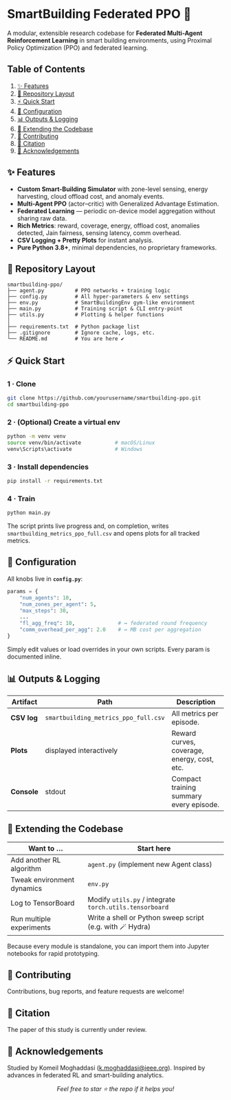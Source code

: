 # SmartBuilding Federated PPO 🚀

A modular, extensible research codebase for **Federated Multi-Agent Reinforcement Learning** in smart building environments, using Proximal Policy Optimization (PPO) and federated learning.


## Table of Contents

1. [✨ Features](#-features)
2. [📂 Repository Layout](#-repository-layout)
3. [⚡ Quick Start](#-quick-start)
4. [🔧 Configuration](#-configuration)
5. [📊 Outputs & Logging](#-outputs--logging)
6. [🧩 Extending the Codebase](#-extending-the-codebase)
7. [🤝 Contributing](#-contributing)
8. [📜 Citation](#-citation)
9. [🙌 Acknowledgements](#-acknowledgements)



## ✨ Features

* **Custom Smart-Building Simulator** with zone-level sensing, energy harvesting, cloud offload cost, and anomaly events.
* **Multi-Agent PPO** (actor–critic) with Generalized Advantage Estimation.
* **Federated Learning** — periodic on-device model aggregation without sharing raw data.
* **Rich Metrics**: reward, coverage, energy, offload cost, anomalies detected, Jain fairness, sensing latency, comm overhead.
* **CSV Logging + Pretty Plots** for instant analysis.
* **Pure Python 3.8+**, minimal dependencies, no proprietary frameworks.



## 📂 Repository Layout

```
smartbuilding-ppo/
├── agent.py          # PPO networks + training logic
├── config.py         # All hyper-parameters & env settings
├── env.py            # SmartBuildingEnv gym-like environment
├── main.py           # Training script & CLI entry-point
├── utils.py          # Plotting & helper functions
│
├── requirements.txt  # Python package list
├── .gitignore        # Ignore cache, logs, etc.
└── README.md         # You are here ✔
```



## ⚡ Quick Start

### 1 · Clone

```bash
git clone https://github.com/yourusername/smartbuilding-ppo.git
cd smartbuilding-ppo
```

### 2 · (Optional) Create a virtual env

```bash
python -m venv venv
source venv/bin/activate           # macOS/Linux
venv\Scripts\activate              # Windows
```

### 3 · Install dependencies

```bash
pip install -r requirements.txt
```

### 4 · Train

```bash
python main.py
```

The script prints live progress and, on completion, writes `smartbuilding_metrics_ppo_full.csv` and opens plots for all tracked metrics.



## 🔧 Configuration

All knobs live in **`config.py`**:

```python
params = {
    "num_agents": 10,
    "num_zones_per_agent": 5,
    "max_steps": 30,
    ...
    "fl_agg_freq": 10,              # ↔ federated round frequency
    "comm_overhead_per_agg": 2.0    # ↔ MB cost per aggregation
}
```

Simply edit values or load overrides in your own scripts.  Every param is documented inline.



## 📊 Outputs & Logging

| Artifact    | Path                                 | Description                                 |
| ----------- | ------------------------------------ | ------------------------------------------- |
| **CSV log** | `smartbuilding_metrics_ppo_full.csv` | All metrics per episode.                    |
| **Plots**   | displayed interactively              | Reward curves, coverage, energy, cost, etc. |
| **Console** | stdout                               | Compact training summary every episode.     |



## 🧩 Extending the Codebase

| Want to …                  | Start here                                                |
| -------------------------- | --------------------------------------------------------- |
| Add another RL algorithm   | `agent.py` (implement new Agent class)                    |
| Tweak environment dynamics | `env.py`                                                  |
| Log to TensorBoard         | Modify `utils.py` / integrate `torch.utils.tensorboard`   |
| Run multiple experiments   | Write a shell or Python sweep script (e.g. with 🪄 Hydra) |

Because every module is standalone, you can import them into Jupyter notebooks for rapid prototyping.


## 🤝 Contributing

Contributions, bug reports, and feature requests are welcome!


## 📜 Citation

The paper of this study is currently under review.


## 🙌 Acknowledgements

Studied by Komeil Moghaddasi (k.moghaddasi@ieee.org). Inspired by advances in federated RL and smart-building analytics.

<p align="center"><i>Feel free to star ⭐ the repo if it helps you!</i></p>
